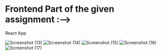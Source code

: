 # Frontend Part of the given assignment :-->
React App
<br/>

![Screenshot (13)](https://user-images.githubusercontent.com/70838173/224370603-633df4b3-a6c9-402d-b897-4970263367bb.png)
![Screenshot (14)](https://user-images.githubusercontent.com/70838173/224370663-3b3fdbf2-6759-4f65-b652-6c81f7164678.png)
![Screenshot (15)](https://user-images.githubusercontent.com/70838173/224370676-db7d215b-a7a1-4ac5-a673-056f1a3704b3.png)
![Screenshot (16)](https://user-images.githubusercontent.com/70838173/224370680-fceb19ec-5c5e-42fa-9501-db91ce1e8825.png)
![Screenshot (17)](https://user-images.githubusercontent.com/70838173/224370683-eeb55736-c690-4bb2-b15c-0fb012ea3e5c.png)


